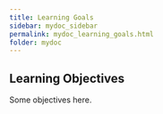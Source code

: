 ```yaml
---
title: Learning Goals
sidebar: mydoc_sidebar
permalink: mydoc_learning_goals.html
folder: mydoc
---
```


## Learning Objectives

Some objectives here.

